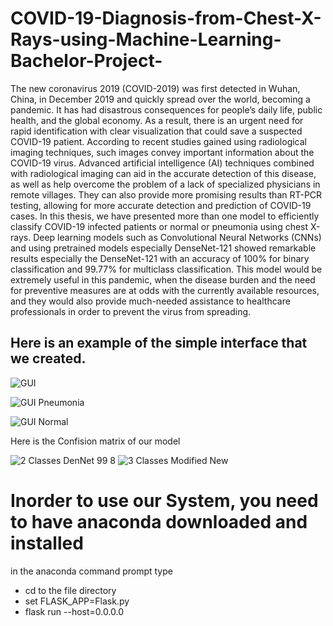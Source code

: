 # COVID-19-Diagnosis-from-Chest-X-Rays-using-Machine-Learning-Bachelor-Project-
The new coronavirus 2019 (COVID-2019) was first detected in Wuhan, China, in December 2019 and quickly spread over the world, becoming a pandemic. It has had disastrous consequences for people’s daily life, public health, and the global economy. As a result, there is an urgent need for rapid identification with clear visualization that could save a suspected COVID-19 patient. According to recent studies gained using radiological imaging techniques, such images convey important information about the COVID-19 virus. Advanced artificial intelligence (AI) techniques combined with radiological imaging can aid in the accurate detection of this disease, as well as help overcome the problem of a lack of specialized physicians in remote villages. They can also provide more promising results than RT-PCR testing, allowing for more accurate detection and prediction of COVID-19 cases. In this thesis, we have presented more than one model to efficiently classify COVID-19 infected patients or normal or pneumonia using chest X-rays. 
Deep learning models such as Convolutional Neural Networks (CNNs) and using pretrained models especially DenseNet-121 showed remarkable results especially the DenseNet-121 with an accuracy of 100% for binary classification and 99.77% for multiclass classification. This model would be extremely useful in this pandemic, when the disease burden and the need for preventive measures are at odds with the currently available resources, and they would also provide much-needed assistance to healthcare professionals in order to prevent the virus from spreading.


Here is an example of the simple interface that we created.
-----------------------------

![GUI](https://user-images.githubusercontent.com/83249350/176219404-c0dadf09-a7ac-4539-b2f6-40b5b6063ab8.PNG)

![GUI Pneumonia](https://user-images.githubusercontent.com/83249350/176219451-f6d77c29-cecd-4b39-8688-73d6a841831a.PNG)

![GUI Normal](https://user-images.githubusercontent.com/83249350/176219464-9643dacd-59cd-430c-9ccc-445190444617.PNG)

Here is the Confision matrix of our model

![2 Classes DenNet 99 8](https://user-images.githubusercontent.com/83249350/176219838-7fa9419e-e995-4e06-a405-c6027624e027.png)
![3 Classes Modified New](https://user-images.githubusercontent.com/83249350/176219853-09421ffd-e3d5-406e-a4a9-89b764444d31.png)


# Inorder to use our System, you need to have anaconda downloaded and installed
in the anaconda command prompt type
- cd to the file directory
- set FLASK_APP=Flask.py
- flask run --host=0.0.0.0
